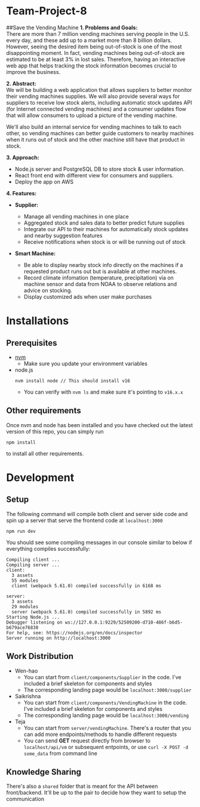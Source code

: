 # Team-Project-8

##Save the Vending Machine 
**1.	Problems and Goals:**<br />
There are more than 7 million vending machines serving people in the U.S. every day, and these add up to a market more than 8 billion dollars. However, seeing the desired item being out-of-stock is one of the most disappointing moment. In fact, vending machines being out-of-stock are estimated to be at least 3% in lost sales. Therefore, having an interactive web app that helps tracking the stock information becomes crucial to improve the business.

**2.	Abstract:** <br />
We will be building a web application that allows suppliers to better monitor their vending machines supplies. We will also provide several ways for suppliers to receive low stock alerts, including automatic stock updates API (for Internet connected vending machines) and a consumer updates flow that will allow consumers to upload a picture of the vending machine.

We'll also build an internal service for vending machines to talk to each other, so vending machines can better guide customers to nearby machines when it runs out of stock and the other machine still have that product in stock. 

**3.	Approach:** <br />
- Node.js server and PostgreSQL DB to store stock & user information.
- React front end with different view for consumers and suppliers.
- Deploy the app on AWS


**4.	Features:**  <br />
- **Supplier:** 
  - Manage all vending machines in one place
  - Aggregated stock and sales data to better predict future supplies
  - Integrate our API to their machines for automatically stock updates and nearby suggestion features
  - Receive notifications when stock is or will be running out of stock


- **Smart Machine:**
  - Be able to display nearby stock info directly on the machines if a requested product runs out but is available at other machines. 
  - Record climate infomation (temperature, precipitation) via on machine sensor and data from NOAA to observe relations and advice on stocking. 
  - Display customized ads when user make purchases


# Installations
## Prerequisites
- [nvm](https://nodejs.org/en/download/)
  - Make sure you update your environment variables
- node.js
  ```
  nvm install node // This should install v16
  ```
  - You can verify with `nvm ls` and make sure it's pointing to `v16.x.x`

## Other requirements
Once nvm and node has been installed and you have checked out the latest version of this repo, you can simply run 
```
npm install
```
to install all other requirements. 

# Development
## Setup
The following command will compile both client and server side code and spin up a server that serve the frontend code at `localhost:3000`
```
npm run dev
```
You should see some compiling messages in our console similar to below if everything compiles successfully:
```
Compiling client ...
Compiling server ...
client:
  3 assets
  55 modules
  client (webpack 5.61.0) compiled successfully in 6168 ms

server:
  3 assets
  29 modules
  server (webpack 5.61.0) compiled successfully in 5892 ms
Starting Node.js ...
Debugger listening on ws://127.0.0.1:9229/52509200-d710-486f-b6d5-b679ace76830
For help, see: https://nodejs.org/en/docs/inspector
Server running on http://localhost:3000
```

## Work Distribution
- Wen-hao
  - You can start from `client/components/Supplier` in the code. I've included a brief skeleton for components and styles
  - The corresponding landing page would be `localhost:3000/supplier`
- Saikrishna
  - You can start from `client/components/VendingMachine` in the code. I've included a brief skeleton for components and styles
  - The corresponding landing page would be `localhost:3000/vending`
- Teja
  - You can start from `server/vendingMachine`. There's a router that you can add more endpoints/methods to handle different requests
  - You can send **GET** request directly from browser to `localhost/api/vm` or subsequent entpoints, or use `curl -X POST -d some_data` from command line

## Knowledge Sharing
There's also a `shared` folder that is meant for the API between front/backend. It'll be
up to the pair to decide how they want to setup the communication
